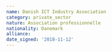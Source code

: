```yaml
---
name: Danish ICT Industry Association 
category: private_sector
nature: Association professionnelle 
nationality: Danemark
alliance: 
date_signed: '2018-11-12'
---
```

    